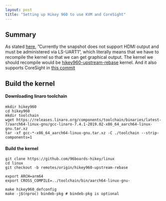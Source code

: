 ```yaml
---
layout: post
title: "Setting up Hikey 960 to use KVM and CoreSight"
---
```


## Summary
As stated [here](https://www.96boards.org/documentation/consumer/hikey/hikey960/downloads/Debian.md.html), ”Currently the snapshot does not support HDMI output and must be administered via LS-UART1”, which literally means that we have to recompile the kernel so that we can get graphical output.
The kernel we should recompile would be [hikey960-upstream-rebase](https://github.com/96boards-hikey/linux/tree/hikey960-upstream-rebase) kernel.
And it also supports CoreSight in [this commit](https://github.com/96boards-hikey/linux/commit/2932b25c8003e773a0b32b52814a5fd17b287567)

## Build the kernel

#### Downloading linaro toolchain
```
mkdir hikey960
cd hikey960
mkdir toolchain
wget https://releases.linaro.org/components/toolchain/binaries/latest-7/aarch64-linux-gnu/gcc-linaro-7.4.1-2019.02-x86_64_aarch64-linux-gnu.tar.xz
tar -xf gcc-*-x86_64_aarch64-linux-gnu.tar.xz -C ./toolchain --strip-components=1
```

#### Build the kernel
```
git clone https://github.com/96boards-hikey/linux
cd linux
git checkout -b remotes/origin/hikey960-upstream-rebase

export ARCH=arm64
export CROSS_COMPILE=../toolchain/bin/aarch64-linux-gnu-

make hikey960_defconfig
make -j$(nproc) bindeb-pkg # bindeb-pkg is optional
```
